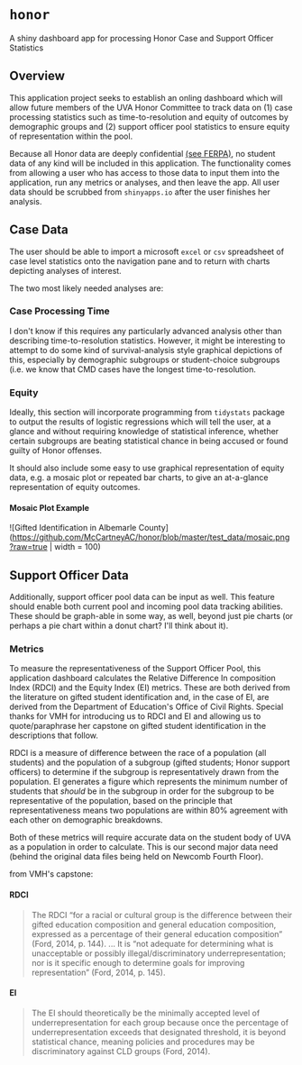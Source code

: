 # `honor`
A shiny dashboard app for processing Honor Case and Support Officer Statistics

## Overview
This application project seeks to establish an onling dashboard which will allow future members of the UVA Honor Committee to track data on (1) case processing statistics such as time-to-resolution and equity of outcomes by demographic groups and (2) support officer pool statistics to ensure equity of representation within the pool. 

Because all Honor data are deeply confidential [(see FERPA)](https://www2.ed.gov/policy/gen/guid/fpco/ferpa/index.html?), no student data of any kind will be included in this application. The functionality comes from allowing a user who has access to those data to input them into the application, run any metrics or analyses, and then leave the app. All user data should be scrubbed from `shinyapps.io` after the user finishes her analysis.  

## Case Data
The user should be able to import a microsoft `excel` or `csv` spreadsheet of case level statistics onto the navigation pane and to return with charts depicting analyses of interest. 

The two most likely needed analyses are: 
### Case Processing Time
I don't know if this requires any particularly advanced analysis other than describing time-to-resolution statistics. However, it might be interesting to attempt to do some kind of survival-analysis style graphical depictions of this, especially by demographic subgroups or student-choice subgroups (i.e. we know that CMD cases have the longest time-to-resolution. 

### Equity
Ideally, this section will incorporate programming from `tidystats` package to output the results of logistic regressions which will tell the user, at a glance and without requiring knowledge of statistical inference, whether certain subgroups are beating statistical chance in being accused or found guilty of Honor offenses.

It should also include some easy to use graphical representation of equity data, e.g. a mosaic plot or repeated bar charts, to give an at-a-glance representation of equity outcomes. 

#### Mosaic Plot Example 
![Gifted Identification in Albemarle County](https://github.com/McCartneyAC/honor/blob/master/test_data/mosaic.png?raw=true | width = 100)

## Support Officer Data
Additionally, support officer pool data can be input as well. This feature should enable both current pool and incoming pool data tracking abilities. These should be graph-able in some way, as well, beyond just pie charts (or perhaps a pie chart within a donut chart? I'll think about it). 

### Metrics
To measure the representativeness of the Support Officer Pool, this application dashboard calculates the Relative Difference In composition Index (RDCI) and the Equity Index (EI) metrics. These are both derived from the literature on gifted student identification and, in the case of EI, are derived from the Department of Education's Office of Civil Rights. Special thanks for VMH for introducing us to RDCI and EI and allowing us to quote/paraphrase her capstone on gifted student identification in the descriptions that follow. 

RDCI is a measure of difference between the race of a population (all students) and the population of a subgroup (gifted students; Honor support officers) to determine if the subgroup is representatively drawn from the population. EI generates a figure which represents the minimum number of students that *should* be in the subgroup in order for the subgroup to be representative of the population, based on the principle that representativeness means two populations are within 80% agreement with each other on demographic breakdowns. 

Both of these metrics will require accurate data on the student body of UVA as a population in order to calculate. This is our second major data need (behind the original data files being held on Newcomb Fourth Floor). 

from VMH's capstone: 
#### RDCI
>The RDCI “for a racial or cultural group is the difference between their gifted education composition and general education composition, expressed as a percentage of their general education composition” (Ford, 2014, p. 144). ...  It is “not adequate for determining what is unacceptable or possibly illegal/discriminatory underrepresentation; nor is it specific enough to determine goals for improving representation” (Ford, 2014, p. 145). 

#### EI 
>The EI should theoretically be the minimally accepted level of underrepresentation for each group because once the percentage of underrepresentation exceeds that designated threshold, it is beyond statistical chance, meaning policies and procedures may be discriminatory against CLD groups (Ford, 2014). 
